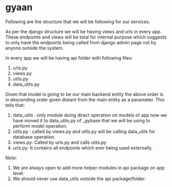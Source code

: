 # gyaan
Following are the structure that we will be following for our services.

As per the django structure we will be having views and urls in every app.
These endpoints and views will be total for internal purpose which suggests
to only have the endpoints being called from django admin page not by anyone
outside the system.

In every app we will be having api folder with following files:
1. urls.py
2. views.py
3. utils.py
4. data_utils.py

Given that model is going to be our main backend entity the above order is in
descending order given distant from the main entity as a parameter.
This tells that:
1. data_utils : only module doing direct operation on models of app now we have moved it to data_utils.py of _gybase
   that we will be using to perform model operation.
2. utils.py : called by views.py and utils.py will be calling data_utils 
   for database operation.
3. views.py: Called by urls.py and calls utils.py 
4. urls.py: It contains all endpoints which ever being used externally.

Note: 
1. We are always open to add more helper modules in api package on app level.
2. We should never use data_utils outside the api package/folder.
